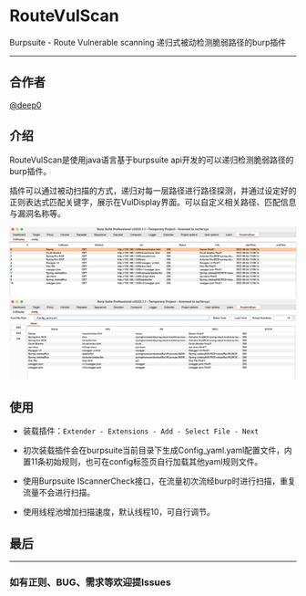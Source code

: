 # RouteVulScan
Burpsuite - Route Vulnerable scanning  递归式被动检测脆弱路径的burp插件

***

## 合作者

[@deep0](https://github.com/deep0)

## 介绍

RouteVulScan是使用java语言基于burpsuite api开发的可以递归检测脆弱路径的burp插件。

插件可以通过被动扫描的方式，递归对每一层路径进行路径探测，并通过设定好的正则表达式匹配关键字，展示在VulDisplay界面。可以自定义相关路径、匹配信息与漏洞名称等。

<img src="./img/VulDisplay.jpg">

<img src="./img/config.jpg">



## 使用

* 装载插件：``` Extender - Extensions - Add - Select File - Next ```

* 初次装载插件会在burpsuite当前目录下生成Config_yaml.yaml配置文件，内置11条初始规则，也可在config标签页自行加载其他yaml规则文件。

* 使用Burpsuite IScannerCheck接口，在流量初次流经burp时进行扫描，重复流量不会进行扫描。

* 使用线程池增加扫描速度，默认线程10，可自行调节。



## 最后

***

### 如有正则、BUG、需求等欢迎提Issues

​	

